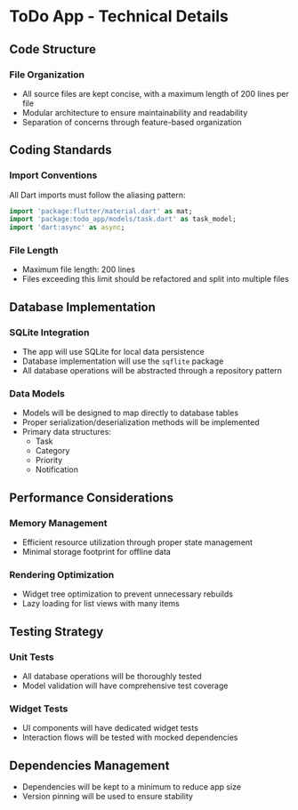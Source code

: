 # ToDo App - Technical Details

## Code Structure

### File Organization
- All source files are kept concise, with a maximum length of 200 lines per file
- Modular architecture to ensure maintainability and readability
- Separation of concerns through feature-based organization

## Coding Standards

### Import Conventions
All Dart imports must follow the aliasing pattern:
```dart
import 'package:flutter/material.dart' as mat;
import 'package:todo_app/models/task.dart' as task_model;
import 'dart:async' as async;
```

### File Length
- Maximum file length: 200 lines
- Files exceeding this limit should be refactored and split into multiple files

## Database Implementation

### SQLite Integration
- The app will use SQLite for local data persistence
- Database implementation will use the `sqflite` package
- All database operations will be abstracted through a repository pattern

### Data Models
- Models will be designed to map directly to database tables
- Proper serialization/deserialization methods will be implemented
- Primary data structures:
  - Task
  - Category
  - Priority
  - Notification

## Performance Considerations

### Memory Management
- Efficient resource utilization through proper state management
- Minimal storage footprint for offline data

### Rendering Optimization
- Widget tree optimization to prevent unnecessary rebuilds
- Lazy loading for list views with many items

## Testing Strategy

### Unit Tests
- All database operations will be thoroughly tested
- Model validation will have comprehensive test coverage

### Widget Tests
- UI components will have dedicated widget tests
- Interaction flows will be tested with mocked dependencies

## Dependencies Management

- Dependencies will be kept to a minimum to reduce app size
- Version pinning will be used to ensure stability
